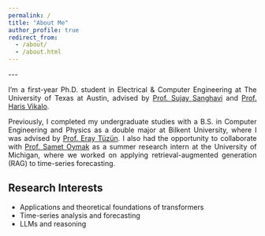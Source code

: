 ```yaml
---
permalink: /
title: "About Me"
author_profile: true
redirect_from: 
  - /about/
  - /about.html
---
```


<div align="justify" markdown="1">
---

I’m a first-year Ph.D. student in Electrical & Computer Engineering at The University of Texas at Austin, advised by [Prof. Sujay Sanghavi] and [Prof. Haris Vikalo]. 

Previously, I completed my undergraduate studies with a B.S. in Computer Engineering and Physics as a double major at Bilkent University, where I was advised by [Prof. Eray Tüzün]. I also had the opportunity to collaborate with [Prof. Samet Oymak] as a summer research intern at the University of Michigan, where we worked on applying retrieval-augmented generation (RAG) to time-series forecasting.

</div>

[Prof. Sujay Sanghavi]: https://www.ece.utexas.edu/people/faculty/sujay-sanghavi
[Prof. Haris Vikalo]: https://users.ece.utexas.edu/~hvikalo/
[Prof. Samet Oymak]: https://midas.umich.edu/directory/samet-oymak/
[Prof. Eray Tüzün]: https://eraytuzun.com/


## Research Interests

<div align="justify" markdown="1">

- Applications and theoretical foundations of transformers
- Time-series analysis and forecasting  
- LLMs and reasoning  

</div>
